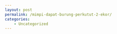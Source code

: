 ```yaml
---
layout: post
permalink: /mimpi-dapat-burung-perkutut-2-ekor/
categories:
    - Uncategorized
---
```


